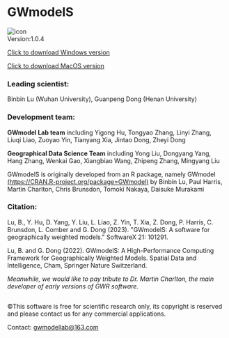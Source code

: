# GWmodelS

![icon](./icons/GWmodelS.ico "Icon")  
Version:1.0.4

[Click to download Windows version](https://github.com/GWmodel-Lab/GWmodelS/releases/download/GWmodelS-Installer-V1.0.4/GWmodelS-v1.0.4.exe)

[Click to download MacOS version](https://github.com/GWmodel-Lab/GWmodelS/releases/download/GWmodelS-Installer-V1.0.4/GWmodelS.dmg)

### Leading scientist:
Binbin Lu (Wuhan University), Guanpeng Dong (Henan University)

### Development team:
**GWmodel Lab team** including Yigong Hu, Tongyao Zhang, Linyi Zhang, Liuqi Liao, Zuoyao Yin, Tianyang Xia, Jintao Dong, Zheyi Dong

**Geographical Data Science Team** including Yong Liu, Dongyang Yang, Hang Zhang, Wenkai Gao, Xiangbiao Wang, Zhipeng Zhang, Mingyang Liu

GWmodelS is originally developed from an R package, namely GWmodel [(https://CRAN.R-project.org/package=GWmodel)](https://CRAN.R-project.org/package=GWmodel) by Binbin Lu, Paul Harris, Martin Charlton, Chris Brunsdon, Tomoki Nakaya, Daisuke Murakami

### Citation:
Lu, B., Y. Hu, D. Yang, Y. Liu, L. Liao, Z. Yin, T. Xia, Z. Dong, P. Harris, C. Brunsdon, L. Comber and G. Dong (2023). "GWmodelS: A software for geographically weighted models." SoftwareX 21: 101291.

Lu, B. and G. Dong (2022). GWmodelS: A High-Performance Computing Framework for Geographically Weighted Models. Spatial Data and Intelligence, Cham, Springer Nature Switzerland.  

*Meanwhile, we would like to pay tribute to Dr. Martin Charlton, the main developer of early versions of GWR software.*
## 

©This software is free for scientific research only, its copyright is reserved and please contact us for any commercial applications.

Contact: gwmodellab@163.com
